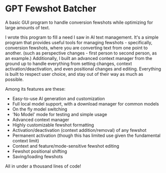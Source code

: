 # GPT Fewshot Batcher

A basic GUI program to handle conversion fewshots while optimizing for large amounts of text.

I wrote this program to fill a need I saw in AI text management. It's a simple program that provides useful tools for managing fewshots - specifically, conversion fewshots, where you are converting text from one point to another. (such as perspective changes - first person to second person, as an example.) Additionally, I built an advanced context manager from the ground up to handle everything from setting changes, context activation/deactivation, and even positional changes and editing. Everything is built to respect user choice, and stay out of their way as much as possible.

Among its features are these:

* Easy-to-use AI generation and customization
* Full local model support, with a download manager for common models
* On the fly model switching
* 'No Model' mode for testing and simple usage
* Advanced context manager
* Highly customizable fewshot formatting
* Activation/deactivation (context addition/removal) of any fewshot
* Permanent activation (though this has limited use given the fundamental context limit)
* Context and feature/mode-sensitive fewshot editing
* Fewshot positional shifting
* Saving/loading fewshots

All in under a thousand lines of code!
